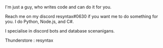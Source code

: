 I'm just a guy, who writes code and can do it for you.

Reach me on my discord resyntax#0630 if you want me to do something for you. I do Python, Node.js, and C#.

I specialise in discord bots and database scenanigans.

Thunderstore : resyntax

<!---
resyntax/resyntax is a ✨ special ✨ repository because its `README.md` (this file) appears on your GitHub profile.
You can click the Preview link to take a look at your changes.
--->

